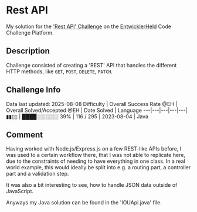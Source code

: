 # Rest API

My solution for the ['Rest API' Challenge](https://platform.entwicklerheld.de/challenge/rest-api?technology=Java) on the [EntwicklerHeld](https://platform.entwicklerheld.de/) Code Challenge Platform.

## Description
Challenge consisted of creating a 'REST' API that handles the different HTTP methods, like `GET`, `POST`, `DELETE`, `PATCH`.

## Challenge Info
Data last updated: 2025-08-08
Difficulty | Overall Success Rate @EH | Overall Solved/Accepted @EH | Date Solved | Language
---|---|---|---|---|
▮▮▯▯ | ████░░░░░░ 39% | 116 / 295 | 2023-08-04 | Java

## Comment
Having worked with Node.js/Express.js on a few REST-like APIs before, I was used to a certain workflow there, that I was not able to replicate here, due to the constraints of needing to have everything in one class. In a real world example, this would ideally be split into e.g. a routing part, a controller part and a validation step.

It was also a bit interesting to see, how to handle JSON data outside of JavaScript.

Anyways my Java solution can be found in the 'IOUApi.java' file.  